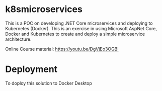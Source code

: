 # k8smicroservices
This is a POC on developing .NET Core microservices and deploying to Kubernetes (Docker).   This is an exercise in using Microsoft AspNet Core, Docker and Kubernetes to create and deploy a simple microservice architecture.

Online Course material:  https://youtu.be/DgVjEo3OGBI

# Deployment
To doploy this solution to Docker Desktop